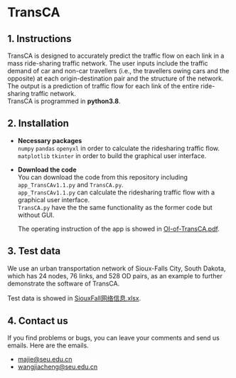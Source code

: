 # TransCA

## 1. Instructions

TransCA is designed to accurately predict the traffic flow on each link in a mass ride-sharing traffic network. The user inputs include the traffic demand of car and non-car travellers (i.e., the travellers owing cars and the opposite) at each origin-destination pair and the structure of the network. The output is a prediction of traffic flow for each link of the entire ride-sharing traffic network.\
TransCA is programmed in **python3.8**.

## 2. Installation

*   **Necessary packages**\
    `numpy` `pandas` `openyxl` in order to calculate the ridesharing traffic flow.\
    `matplotlib` `tkinter` in order to build the graphical user interface.

*   **Download the code**\
    You can download the code from this repository including `app_TransCAv1.1.py` and `TransCA.py`.\
    `app_TransCAv1.1.py` can calculate the ridesharing traffic flow with a graphical user interface.\
    `TransCA.py` have the the same functionality as the former code but without GUI.

    The operating instruction of the app is showed in   [OI-of-TransCA.pdf](./OI-of-TransCA.pdf).

## 3. Test data

We use an urban transportation network of Sioux-Falls City, South Dakota, which has 24 nodes, 76 links, and 528 OD pairs, as an example to further demonstrate the software of TransCA.

Test data is showed in [SiouxFall网络信息.xlsx](./data/SiouxFall网络信息.xlsx).


## 4. Contact us 
If you find problems or bugs, you can leave your comments and send us emails. Here are the emails.
* majie@seu.edu.cn
* wangjiacheng@seu.edu.cn


